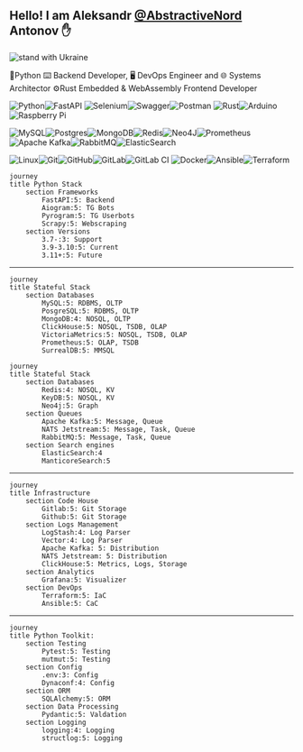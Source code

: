 ## Hello! I am Aleksandr [**@AbstractiveNord**](https://t.me/AbstractiveNord) Antonov ✋  
![stand with Ukraine](https://badgen.net/badge/support/UKRAINE/?color=0057B8&labelColor=FFD700) 

🐍Python ⌨️ Backend Developer, 🖥 DevOps Engineer and 🌐 Systems Architector
⚙️Rust Embedded & WebAssembly Frontend Developer

![Python](https://img.shields.io/badge/python-3670A0?style=for-the-badge&logo=python&logoColor=ffdd54)![FastAPI](https://img.shields.io/badge/FastAPI-005571?style=for-the-badge&logo=fastapi) ![Selenium](https://img.shields.io/badge/-selenium-%43B02A?style=for-the-badge&logo=selenium&logoColor=white)![Swagger](https://img.shields.io/badge/-Swagger-%23Clojure?style=for-the-badge&logo=swagger&logoColor=white)![Postman](https://img.shields.io/badge/Postman-FF6C37?style=for-the-badge&logo=postman&logoColor=white)
![Rust](https://img.shields.io/badge/rust-%23000000.svg?style=for-the-badge&logo=rust&logoColor=white)![Arduino](https://img.shields.io/badge/-Arduino-00979D?style=for-the-badge&logo=Arduino&logoColor=white)![Raspberry Pi](https://img.shields.io/badge/-RaspberryPi-C51A4A?style=for-the-badge&logo=Raspberry-Pi)

![MySQL](https://img.shields.io/badge/mysql-%2300f.svg?style=for-the-badge&logo=mysql&logoColor=white)![Postgres](https://img.shields.io/badge/postgres-%23316192.svg?style=for-the-badge&logo=postgresql&logoColor=white)![MongoDB](https://img.shields.io/badge/MongoDB-%234ea94b.svg?style=for-the-badge&logo=mongodb&logoColor=white)![Redis](https://img.shields.io/badge/redis-%23DD0031.svg?style=for-the-badge&logo=redis&logoColor=white)![Neo4J](https://img.shields.io/badge/Neo4j-008CC1?style=for-the-badge&logo=neo4j&logoColor=white)![Prometheus](https://img.shields.io/badge/Prometheus-E6522C?style=for-the-badge&logo=Prometheus&logoColor=white)
![Apache Kafka](https://img.shields.io/badge/Apache%20Kafka-000?style=for-the-badge&logo=apachekafka)![RabbitMQ](https://img.shields.io/badge/Rabbitmq-FF6600?style=for-the-badge&logo=rabbitmq&logoColor=white)![ElasticSearch](https://img.shields.io/badge/-ElasticSearch-005571?style=for-the-badge&logo=elasticsearch)

![Linux](https://img.shields.io/badge/Linux-FCC624?style=for-the-badge&logo=linux&logoColor=black)![Git](https://img.shields.io/badge/git-%23F05033.svg?style=for-the-badge&logo=git&logoColor=white)![GitHub](https://img.shields.io/badge/github-%23121011.svg?style=for-the-badge&logo=github&logoColor=white)![GitLab](https://img.shields.io/badge/gitlab-%23181717.svg?style=for-the-badge&logo=gitlab&logoColor=white)![GitLab CI](https://img.shields.io/badge/gitlab%20ci-%23181717.svg?style=for-the-badge&logo=gitlab&logoColor=white) ![Docker](https://img.shields.io/badge/docker-%230db7ed.svg?style=for-the-badge&logo=docker&logoColor=white)![Ansible](https://img.shields.io/badge/ansible-%231A1918.svg?style=for-the-badge&logo=ansible&logoColor=white)![Terraform](https://img.shields.io/badge/terraform-%235835CC.svg?style=for-the-badge&logo=terraform&logoColor=white)

```mermaid
journey
title Python Stack
    section Frameworks
        FastAPI:5: Backend
        Aiogram:5: TG Bots
        Pyrogram:5: TG Userbots
        Scrapy:5: Webscraping
    section Versions
        3.7-:3: Support
        3.9-3.10:5: Current
        3.11+:5: Future
```

---

```mermaid
journey
title Stateful Stack
    section Databases
        MySQL:5: RDBMS, OLTP
    	PosgreSQL:5: RDBMS, OLTP
    	MongoDB:4: NOSQL, OLTP
    	ClickHouse:5: NOSQL, TSDB, OLAP
    	VictoriaMetrics:5: NOSQL, TSDB, OLAP
    	Prometheus:5: OLAP, TSDB
    	SurrealDB:5: MMSQL
```

```mermaid
journey
title Stateful Stack
    section Databases
        Redis:4: NOSQL, KV
    	KeyDB:5: NOSQL, KV
    	Neo4j:5: Graph
    section Queues
    	Apache Kafka:5: Message, Queue
    	NATS Jetstream:5: Message, Task, Queue
    	RabbitMQ:5: Message, Task, Queue
    section Search engines
    	ElasticSearch:4
    	ManticoreSearch:5
```

---

```mermaid
journey
title Infrastructure
    section Code House
        Gitlab:5: Git Storage
        Github:5: Git Storage
    section Logs Management
        LogStash:4: Log Parser
        Vector:4: Log Parser
        Apache Kafka: 5: Distribution
        NATS Jetstream: 5: Distribution
        ClickHouse:5: Metrics, Logs, Storage
    section Analytics
        Grafana:5: Visualizer
    section DevOps
        Terraform:5: IaC
        Ansible:5: CaC
```

---

```mermaid
journey
title Python Toolkit:
    section Testing
        Pytest:5: Testing
        mutmut:5: Testing
    section Config
        .env:3: Config
        Dynaconf:4: Config
    section ORM
        SQLAlchemy:5: ORM
    section Data Processing
        Pydantic:5: Valdation
    section Logging
        logging:4: Logging
        structlog:5: Logging
```
